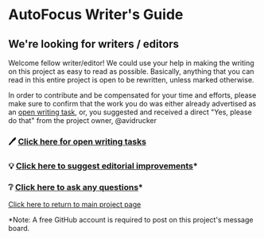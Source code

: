 # AutoFocus Writer's Guide

## We're looking for writers / editors

Welcome fellow writer/editor! We could use your help in making the writing on this project as easy to read as possible. Basically, anything that you can read in this entire project is open to be rewritten, unless marked otherwise.

In order to contribute and be compensated for your time and efforts, please make sure to confirm that the work you do was either already advertised as an [open writing task](https://github.com/avidrucker/autofocus-exp/issues?q=is%3Aissue+is%3Aopen+label%3Awriting), or, you suggested and received a direct "Yes, please do that" from the project owner, @avidrucker

### :pen: [Click here for open writing tasks](https://github.com/avidrucker/autofocus-exp/issues?q=is%3Aissue+is%3Aopen+label%3Awriting)

### :bulb: [Click here to suggest editorial improvements](https://github.com/avidrucker/autofocus-exp/issues/new)*

### :grey_question: [Click here to ask any questions](https://github.com/avidrucker/autofocus-exp/issues/new)*

[Click here to return to main project page](https://github.com/avidrucker/autofocus-exp)

*Note: A free GitHub account is required to post on this project's message board.
